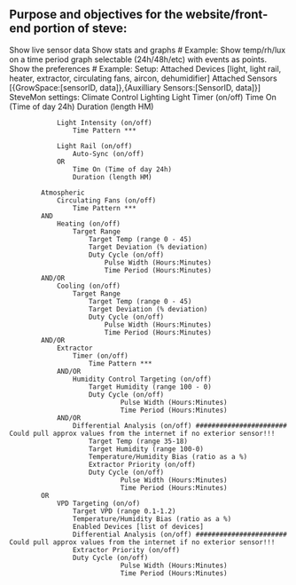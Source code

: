 ## Purpose and objectives for the website/front-end portion of steve:
Show live sensor data
Show stats and graphs
    # Example:
        Show temp/rh/lux on a time period graph selectable (24h/48h/etc) with events as points. 
Show the preferences
    # Example:
        Setup:
            Attached Devices [light, light rail, heater, extractor, circulating fans, aircon, dehumidifier]
            Attached Sensors [{GrowSpace:[sensorID, data]},{Auxilliary Sensors:[SensorID, data]}]
        SteveMon settings: 
            Climate Control
            Lighting 
                Light Timer (on/off)
                    Time On (Time of day 24h) 
                    Duration (length HM)

                Light Intensity (on/off)
                    Time Pattern ***
            
                Light Rail (on/off)
                    Auto-Sync (on/off)
                OR
                    Time On (Time of day 24h) 
                    Duration (length HM) 

            Atmospheric
                Circulating Fans (on/off)
                    Time Pattern ***
            AND
                Heating (on/off)
                    Target Range
                        Target Temp (range 0 - 45)
                        Target Deviation (% deviation)
                        Duty Cycle (on/off)
                            Pulse Width (Hours:Minutes)
                            Time Period (Hours:Minutes)
            AND/OR
                Cooling (on/off)
                    Target Range 
                        Target Temp (range 0 - 45)
                        Target Deviation (% deviation)
                        Duty Cycle (on/off)
                            Pulse Width (Hours:Minutes)
                            Time Period (Hours:Minutes)
            AND/OR
                Extractor 
                    Timer (on/off)
                        Time Pattern ***
                AND/OR
                    Humidity Control Targeting (on/off)
                        Target Humidity (range 100 - 0)
                        Duty Cycle (on/off)
                                Pulse Width (Hours:Minutes)
                                Time Period (Hours:Minutes) 
                AND/OR
                    Differential Analysis (on/off) ####################### Could pull approx values from the internet if no exterior sensor!!!  
                        Target Temp (range 35-18)
                        Target Humidity (range 100-0)
                        Temperature/Humidity Bias (ratio as a %)
                        Extractor Priority (on/off)
                        Duty Cycle (on/off)
                                Pulse Width (Hours:Minutes)
                                Time Period (Hours:Minutes)
            OR
                VPD Targeting (on/of)
                    Target VPD (range 0.1-1.2)
                    Temperature/Humidity Bias (ratio as a %)
                    Enabled Devices [list of devices]
                    Differential Analysis (on/off) ####################### Could pull approx values from the internet if no exterior sensor!!!  
                    Extractor Priority (on/off)
                    Duty Cycle (on/off)
                                Pulse Width (Hours:Minutes)
                                Time Period (Hours:Minutes)



                                
                                








                



                
